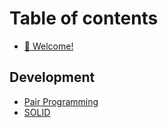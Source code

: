 # Table of contents

* [👋 Welcome!](README.md)

## Development

* [Pair Programming](development/pair-programming.md)
* [SOLID](development/solid.md)

